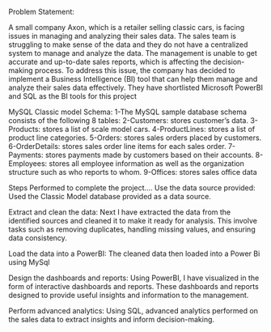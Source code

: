 Problem Statement:

A small company Axon, which is a retailer selling classic cars, is facing issues in managing and analyzing their sales data. The sales team is struggling to make sense of the data and they do not have a centralized system to manage and analyze the data. The management is unable to get accurate and up-to-date sales reports, which is affecting the decision-making process.
To address this issue, the company has decided to implement a Business Intelligence (BI) tool that can help them manage and analyze their sales data effectively. They have shortlisted Microsoft PowerBI and SQL as the BI tools for this project

MySQL Classic model Schema:
1-The MySQL sample database schema consists of the following 8 tables:
2-Customers: stores customer’s data.
3-Products: stores a list of scale model cars.
4-ProductLines: stores a list of product line categories.
5-Orders: stores sales orders placed by customers.
6-OrderDetails: stores sales order line items for each sales order.
7-Payments: stores payments made by customers based on their accounts.
8-Employees: stores all employee information as well as the organization structure such as who reports to whom.
9-Offices: stores sales office data

Steps Performed to complete the project....
Use the data source provided: Used the Classic Model database provided as a data source.

Extract and clean the data: Next I have extracted the data from the identified sources and cleaned it to make it ready for analysis. This involve tasks such as removing duplicates, handling missing values, and ensuring data consistency.

Load the data into a PowerBI: The cleaned data then loaded into a Power Bi using MySql

Design the dashboards and reports: Using PowerBI, I have visualized in the form of interactive dashboards and reports. These dashboards and reports designed to provide useful insights and information to the management.

Perform advanced analytics: Using SQL, advanced analytics performed on the sales data to extract insights and inform decision-making. 


